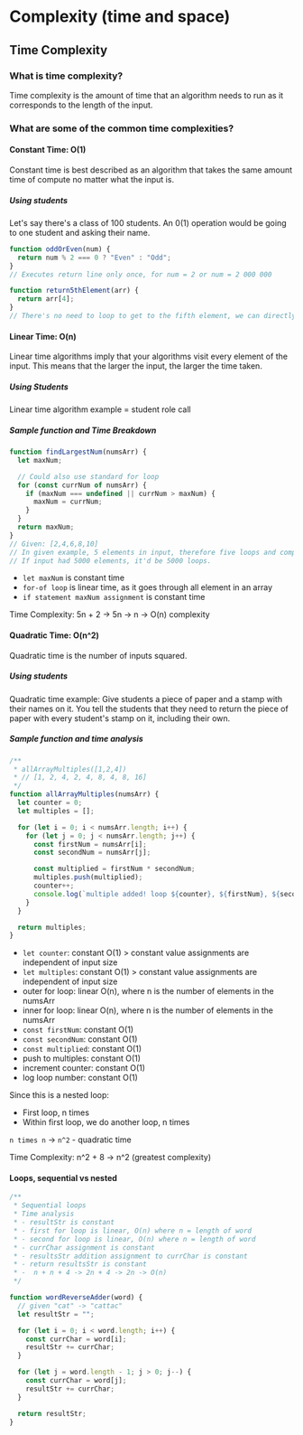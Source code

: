 # Complexity (time and space)

## Time Complexity

### What is time complexity?

Time complexity is the amount of time that an algorithm needs to run as it corresponds to the length of the input.

### What are some of the common time complexities?

#### Constant Time: O(1)

Constant time is best described as an algorithm that takes the same amount time of compute no matter what the input is.

##### Using students

Let's say there's a class of 100 students.
An 0(1) operation would be going to one student and asking their name.

```js
function oddOrEven(num) {
  return num % 2 === 0 ? "Even" : "Odd";
}
// Executes return line only once, for num = 2 or num = 2 000 000
```

```js
function return5thElement(arr) {
  return arr[4];
}
// There's no need to loop to get to the fifth element, we can directly access it using index 4.
```

#### Linear Time: O(n)

Linear time algorithms imply that your algorithms visit every element of the input. This means that the larger the input, the larger the time taken.

##### Using Students

Linear time algorithm example = student role call

##### Sample function and Time Breakdown

```js
function findLargestNum(numsArr) {
  let maxNum;

  // Could also use standard for loop
  for (const currNum of numsArr) {
    if (maxNum === undefined || currNum > maxNum) {
      maxNum = currNum;
    }
  }
  return maxNum;
}
// Given: [2,4,6,8,10]
// In given example, 5 elements in input, therefore five loops and computations.
// If input had 5000 elements, it'd be 5000 loops.
```

- `let maxNum` is constant time
- `for-of loop` is linear time, as it goes through all element in an array
- `if statement maxNum assignment` is constant time

Time Complexity: 5n + 2 -> 5n -> n -> O(n) complexity

#### Quadratic Time: O(n^2)

Quadratic time is the number of inputs squared.

##### Using students

Quadratic time example: Give students a piece of paper and a stamp with their names on it. You tell the students that they need to return the piece of paper with every student's stamp on it, including their own.

##### Sample function and time analysis

```js
/**
 * allArrayMultiples([1,2,4])
 * // [1, 2, 4, 2, 4, 8, 4, 8, 16]
 */
function allArrayMultiples(numsArr) {
  let counter = 0;
  let multiples = [];

  for (let i = 0; i < numsArr.length; i++) {
    for (let j = 0; j < numsArr.length; j++) {
      const firstNum = numsArr[i];
      const secondNum = numsArr[j];

      const multiplied = firstNum * secondNum;
      multiples.push(multiplied);
      counter++;
      console.log(`multiple added! loop ${counter}, ${firstNum}, ${secondNum}`);
    }
  }

  return multiples;
}
```

- `let counter`: constant O(1) > constant value assignments are independent of input size
- `let multiples`: constant O(1) > constant value assignments are independent of input size
- outer for loop: linear O(n), where n is the number of elements in the numsArr
- inner for loop: linear O(n), where n is the number of elements in the numsArr
- `const firstNum`: constant O(1)
- `const secondNum`: constant O(1)
- `const multiplied`: constant O(1)
- push to multiples: constant O(1)
- increment counter: constant O(1)
- log loop number: constant O(1)

Since this is a nested loop:

- First loop, n times
- Within first loop, we do another loop, n times

`n times n` -> `n^2` - quadratic time

Time Complexity: n^2 + 8 -> n^2 (greatest complexity)

#### Loops, sequential vs nested

```js
/**
 * Sequential loops
 * Time analysis
 * - resultStr is constant
 * - first for loop is linear, O(n) where n = length of word
 * - second for loop is linear, O(n) where n = length of word
 * - currChar assignment is constant
 * - resultsStr addition assignment to currChar is constant
 * - return resultsStr is constant
 * -  n + n + 4 -> 2n + 4 -> 2n -> O(n)
 */

function wordReverseAdder(word) {
  // given "cat" -> "cattac"
  let resultStr = "";

  for (let i = 0; i < word.length; i++) {
    const currChar = word[i];
    resultStr += currChar;
  }

  for (let j = word.length - 1; j > 0; j--) {
    const currChar = word[j];
    resultStr += currChar;
  }

  return resultStr;
}
```
